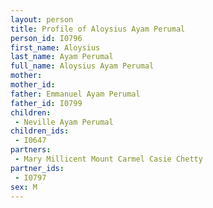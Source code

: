 ```yaml
---
layout: person
title: Profile of Aloysius Ayam Perumal
person_id: I0796
first_name: Aloysius
last_name: Ayam Perumal
full_name: Aloysius Ayam Perumal
mother: 
mother_id: 
father: Emmanuel Ayam Perumal
father_id: I0799
children:
 - Neville Ayam Perumal
children_ids:
 - I0647
partners:
 - Mary Millicent Mount Carmel Casie Chetty
partner_ids:
 - I0797
sex: M
---
```


